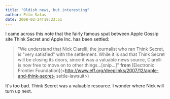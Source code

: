 ```yaml
---
title: "Oldish news, but interesting"
author: Pito Salas
date: 2008-02-24T19:23:51
---
```




I came across this note that the fairly famous spat between Apple Gossip site
Think Secret and Apple Inc. has been settled:

> "We understand that Nick Ciarelli, the journalist who ran Think Secret, is
> "very satisfied" with the settlement. While it is sad that Think Secret will
> be closing its doors, since it was a valuable news source, Ciarelli is now
> free to move on to other things…[snip…]" **from** [Electronic Frontier
> Foundation](<http://www.eff.org/deeplinks/2007/12/apple-and-think-secret-
> settle-lawsuit>)

It's too bad. Think Secret was a valuable resource. I wonder where Nick will
turn up next.


